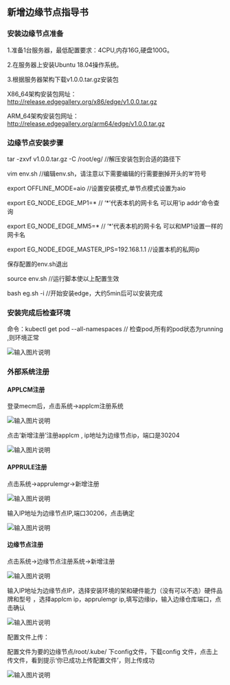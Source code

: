 ## 新增边缘节点指导书

### 安装边缘节点准备

1.准备1台服务器，最低配置要求：4CPU,内存16G,硬盘100G。 

2.在服务器上安装Ubuntu 18.04操作系统。

3.根据服务器架构下载v1.0.0.tar.gz安装包

X86_64架构安装包网址：http://release.edgegallery.org/x86/edge/v1.0.0.tar.gz

ARM_64架构安装包网址：http://release.edgegallery.org/arm64/edge/v1.0.0.tar.gz


### 边缘节点安装步骤

tar -zxvf  v1.0.0.tar.gz  -C  /root/eg/   //解压安装包到合适的路径下 

vim env.sh   //编辑env.sh，请注意以下需要编辑的行需要删掉开头的’#’符号

export OFFLINE_MODE=aio   //设置安装模式,单节点模式设置为aio

export EG_NODE_EDGE_MP1=*    // ‘*’代表本机的网卡名 可以用’ip addr’命令查询

export EG_NODE_EDGE_MM5=*   // ’*’代表本机的网卡名 可以和MP1设置一样的网卡名

export EG_NODE_EDGE_MASTER_IPS=192.168.1.1   //设置本机的私网ip

保存配置的env.sh退出

source  env.sh   //运行脚本使以上配置生效

bash  eg.sh -i   //开始安装edge，大约5min后可以安装完成


### 安装完成后检查环境

命令：kubectl get pod --all-namespaces  // 检查pod,所有的pod状态为running ,则环境正常

![输入图片说明](https://images.gitee.com/uploads/images/2021/0112/185955_b278b54d_7624663.png "屏幕截图.png")


### 外部系统注册

#### APPLCM注册

登录mecm后，点击系统→applcm注册系统

![输入图片说明](https://images.gitee.com/uploads/images/2021/0112/190253_f61c2ee9_7624663.png "屏幕截图.png")
 

点击’新增注册’注册applcm ,  ip地址为边缘节点ip，端口是30204

![输入图片说明](https://images.gitee.com/uploads/images/2021/0112/190308_93d0f8f3_7624663.png "屏幕截图.png")
 

#### APPRULE注册

点击系统→apprulemgr→新增注册

![输入图片说明](https://images.gitee.com/uploads/images/2021/0112/190325_352507ee_7624663.png "屏幕截图.png")
 

输入IP地址为边缘节点IP,端口30206，点击确定

![输入图片说明](https://images.gitee.com/uploads/images/2021/0112/190338_fb67eaf6_7624663.png "屏幕截图.png")
 

#### 边缘节点注册

点击系统→边缘节点注册系统→新增注册

![输入图片说明](https://images.gitee.com/uploads/images/2021/0112/190357_9708d2e6_7624663.png "屏幕截图.png")

输入IP地址为边缘节点IP，选择安装环境的架和硬件能力（没有可以不选）硬件品牌和型号 ，选择applcm ip，apprulemgr ip,填写边缘ip，输入边缘仓库端口，点击确认

![输入图片说明](https://images.gitee.com/uploads/images/2021/0112/190420_546ee5e2_7624663.png "屏幕截图.png")

配置文件上传：

配置文件为要的边缘节点/root/.kube/ 下config文件，下载config 文件，点击上传文件，看到提示‘你已成功上传配置文件’，则上传成功

![输入图片说明](https://images.gitee.com/uploads/images/2021/0112/190434_66384ecf_7624663.png "屏幕截图.png")

 

 